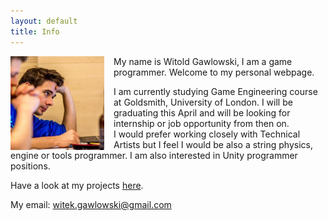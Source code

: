 ```yaml
---
layout: default
title: Info
---
```



<img style="float: left; margin-right: 15px; width: 150px; height: 150px;" src="/images/photo.jpg">

My name is Witold Gawlowski, I am a game programmer. Welcome to my personal webpage.

I am currently studying Game Engineering course at Goldsmith, University of London. I will be graduating this April and will be looking for internship or job opportunity from then on.  
I would prefer working closely with Technical Artists but I feel I would be also a string physics, engine or tools programmer. I am also interested in Unity programmer positions.

Have a look at my projects [here](/projects.html).  

My email:  witek.gawlowski@gmail.com
